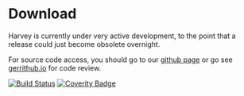 # Download 

Harvey is currently under very active development, to the point that
a release could just become obsolete overnight.

For source code access, you should go to our [github page](https://github.com/Harvey-OS/harvey)
or go see [gerrithub.io](https://review.gerrithub.io/#/admin/projects/Harvey-OS/harvey)
for code review.

[![Build Status](https://travis-ci.org/Harvey-OS/harvey.svg?branch=master)](https://travis-ci.org/Harvey-OS/harvey)
[![Coverity Badge](https://scan.coverity.com/projects/5328/badge.svg)](https://scan.coverity.com/projects/5328)


